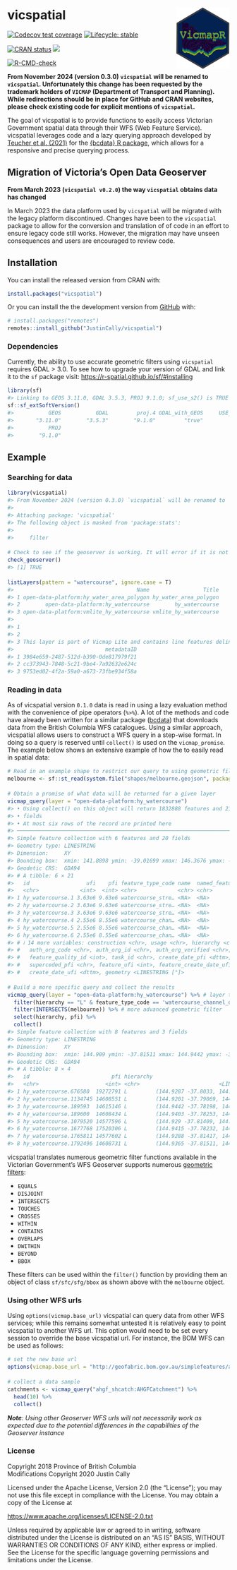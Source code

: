 
<!-- README.md is generated from README.Rmd. Please edit that file -->

# vicspatial <img src='man/figures/logo.png' align="right" height="139" />

<!-- badges: start -->

[![Codecov test
coverage](https://codecov.io/gh/JustinCally/vicspatial/branch/master/graph/badge.svg)](https://app.codecov.io/gh/JustinCally/vicspatial?branch=master)
[![Lifecycle:
stable](https://img.shields.io/badge/lifecycle-stable-brightgreen.svg)](https://lifecycle.r-lib.org/articles/stages.html#stable)
<!-- [![R build status](https://github.com/JustinCally/vicspatial/workflows/R-CMD-check/badge.svg)](https://github.com/JustinCally/vicspatial/actions) -->
[![CRAN
status](https://www.r-pkg.org/badges/version/vicspatial)](https://CRAN.R-project.org/package=vicspatial)
[![](http://cranlogs.r-pkg.org/badges/grand-total/vicspatial?color=ff69b4)](https://cran.r-project.org/package=vicspatial)
<!-- [![Devel version](https://img.shields.io/badge/devel%20version-0.1.3-blue.svg)](https://github.com/JustinCally/vicspatial) -->
<!-- [![Code size](https://img.shields.io/github/languages/code-size/JustinCally/vicspatial.svg)](https://github.com/JustinCally/vicspatial) -->
[![R-CMD-check](https://github.com/JustinCally/vicspatial/actions/workflows/R-CMD-check.yaml/badge.svg)](https://github.com/JustinCally/vicspatial/actions/workflows/R-CMD-check.yaml)
<!-- badges: end -->

**From November 2024 (version 0.3.0) `vicspatial` will be renamed to
`vicspatial`. Unfortunately this change has been requested by the
trademark holders of `VICMAP` (Department of Transport and Planning).
While redirections should be in place for GitHub and CRAN websites,
please check existing code for explicit mentions of `vicspatial`.**

The goal of vicspatial is to provide functions to easily access Victorian
Government spatial data through their WFS (Web Feature Service). vicspatial
leverages code and a lazy querying approach developed by [Teucher et
al. (2021)](https://joss.theoj.org/papers/10.21105/joss.02927) for the
[{bcdata} R package](https://bcgov.github.io/bcdata/), which allows for
a responsive and precise querying process.

## Migration of Victoria’s Open Data Geoserver

**From March 2023 (`vicspatial v0.2.0`) the way `vicspatial` obtains data has
changed**

In March 2023 the data platform used by `vicspatial` will be migrated with
the legacy platform discontinued. Changes have been to the `vicspatial`
package to allow for the conversion and translation of of code in an
effort to ensure legacy code still works. However, the migration may
have unseen consequences and users are encouraged to review code.

## Installation

You can install the released version from CRAN with:

``` r
install.packages("vicspatial")
```

Or you can install the the development version from
[GitHub](https://github.com/) with:

``` r
# install.packages("remotes")
remotes::install_github("JustinCally/vicspatial")
```

### Dependencies

Currently, the ability to use accurate geometric filters using `vicspatial`
requires GDAL \> 3.0. To see how to upgrade your version of GDAL and
link it to the `sf` package visit:
<https://r-spatial.github.io/sf/#installing>

``` r
library(sf)
#> Linking to GEOS 3.11.0, GDAL 3.5.3, PROJ 9.1.0; sf_use_s2() is TRUE
sf::sf_extSoftVersion()
#>           GEOS           GDAL         proj.4 GDAL_with_GEOS     USE_PROJ_H 
#>       "3.11.0"        "3.5.3"        "9.1.0"         "true"         "true" 
#>           PROJ 
#>        "9.1.0"
```

## Example

### Searching for data

``` r
library(vicspatial)
#> From November 2024 (version 0.3.0) `vicspatial` will be renamed to `vicspatial`. Unfortunately this change has been requested by the trademark holders of `VICMAP` (Department of Transport and Planning). While redirections should be in place for GitHub and CRAN websites, please check existing code for explicit mentions of `vicspatial`
#> 
#> Attaching package: 'vicspatial'
#> The following object is masked from 'package:stats':
#> 
#>     filter

# Check to see if the geoserver is working. It will error if it is not working  
check_geoserver()
#> [1] TRUE

listLayers(pattern = "watercourse", ignore.case = T)
#>                                       Name                 Title
#> 1 open-data-platform:hy_water_area_polygon hy_water_area_polygon
#> 2        open-data-platform:hy_watercourse        hy_watercourse
#> 3 open-data-platform:vmlite_hy_watercourse vmlite_hy_watercourse
#>                                                                                                                                                                                                                                                                                                                                                                                                                                                                                                                                                                                                                                                                                                                                            Abstract
#> 1                                                                                                                                                                                                                                                                                                                                                                                                                                                        This layer is part of Vicmap Hydro and contains polygon features delineating hydrological features.\nIncludes; Lakes, Flats (subject to inundation),  Wetlands, Pondages (saltpan & sewrage), Watercourse Areas, Rapids & Waterfalls\nAttributed for name.\nCentroid layer also available.
#> 2                                                                                                                                                                                                                                                                                                                                                                                                                                                                                                                                This layer is part of Vicmap Hydro and contains line features delineating hydrological features.\nIncludes; Watercourses (ie channels, rivers & streams) & Connectors.\nAttributed for name.  Arcs run downstream.
#> 3 This layer is part of Vicmap Lite and contains line features delineating hydrological features. Vicmap Lite datasets are suited for use between scales of 1: 250,000 and 1 : 5 million.  The linework was sourced from Vicmap Hydro. The level of attribute information, the number of features and the number of vertices has been simplified to suit the 1: 250,000  - 1 : 5 million scale range. The concept of a Scale Use Code has been introduced to help control the level of detail displayed.\n\nIf this dataset is used in conjunction with vmlite_hy_water_area, then the draw order should be such that vmlite_hy_watercourse is drawn 1st and vmlite_hy_water_area is drawn ontop.\n\nTHIS DATASET WAS LAST UPDATED IN NOVEMBER 2015
#>                             metadataID
#> 1 3984e659-2487-512d-b390-0de817979f21
#> 2 cc373943-7848-5c21-9be4-7a92632e624c
#> 3 9753ed02-4f2a-59a0-a673-73fbe934f58a
```

### Reading in data

As of vicspatial version `0.1.0` data is read in using a lazy evaluation
method with the convenience of pipe operators (`%>%`). A lot of the
methods and code have already been written for a similar package
([bcdata](https://github.com/bcgov/bcdata)) that downloads data from the
British Columbia WFS catalogues. Using a similar approach, vicspatial
allows users to construct a WFS query in a step-wise format. In doing so
a query is reserved until `collect()` is used on the `vicmap_promise`.
The example below shows an extensive example of how the to easily read
in spatial data:

``` r
# Read in an example shape to restrict our query to using geometric filtering
melbourne <- sf::st_read(system.file("shapes/melbourne.geojson", package="vicspatial"), quiet = T)

# Obtain a promise of what data will be returned for a given layer
vicmap_query(layer = "open-data-platform:hy_watercourse")
#> • Using collect() on this object will return 1832888 features and 21
#> • fields
#> • At most six rows of the record are printed here
#> ────────────────────────────────────────────────────────────────────────────────
#> Simple feature collection with 6 features and 20 fields
#> Geometry type: LINESTRING
#> Dimension:     XY
#> Bounding box:  xmin: 141.8898 ymin: -39.01699 xmax: 146.3676 ymax: -34.36471
#> Geodetic CRS:  GDA94
#> # A tibble: 6 × 21
#>   id                  ufi    pfi feature_type_code name  named_feature_id origin
#>   <chr>             <int>  <int> <chr>             <chr> <chr>            <chr> 
#> 1 hy_watercourse.1 3.63e6 9.63e6 watercourse_stre… <NA>  <NA>             1     
#> 2 hy_watercourse.2 3.63e6 9.63e6 watercourse_stre… <NA>  <NA>             1     
#> 3 hy_watercourse.3 3.63e6 9.63e6 watercourse_stre… <NA>  <NA>             1     
#> 4 hy_watercourse.4 2.55e6 8.55e6 watercourse_chan… <NA>  <NA>             2     
#> 5 hy_watercourse.5 2.55e6 8.55e6 watercourse_chan… <NA>  <NA>             2     
#> 6 hy_watercourse.6 2.55e6 8.55e6 watercourse_chan… <NA>  <NA>             2     
#> # ℹ 14 more variables: construction <chr>, usage <chr>, hierarchy <chr>,
#> #   auth_org_code <chr>, auth_org_id <chr>, auth_org_verified <chr>,
#> #   feature_quality_id <int>, task_id <chr>, create_date_pfi <dttm>,
#> #   superceded_pfi <chr>, feature_ufi <int>, feature_create_date_ufi <dttm>,
#> #   create_date_ufi <dttm>, geometry <LINESTRING [°]>

# Build a more specific query and collect the results
vicmap_query(layer = "open-data-platform:hy_watercourse") %>% # layer to query
  filter(hierarchy == "L" & feature_type_code == 'watercourse_channel_drain') %>% # simple filter for a column
  filter(INTERSECTS(melbourne)) %>% # more advanced geometric filter
  select(hierarchy, pfi) %>% 
  collect()
#> Simple feature collection with 8 features and 3 fields
#> Geometry type: LINESTRING
#> Dimension:     XY
#> Bounding box:  xmin: 144.909 ymin: -37.81511 xmax: 144.9442 ymax: -37.78198
#> Geodetic CRS:  GDA94
#> # A tibble: 8 × 4
#>   id                          pfi hierarchy                             geometry
#>   <chr>                     <int> <chr>                         <LINESTRING [°]>
#> 1 hy_watercourse.676580  19272791 L         (144.9287 -37.8033, 144.9186 -37.80…
#> 2 hy_watercourse.1134745 14608551 L         (144.9201 -37.79069, 144.9202 -37.7…
#> 3 hy_watercourse.189593  14615146 L         (144.9442 -37.78198, 144.944 -37.78…
#> 4 hy_watercourse.189600  14608434 L         (144.9403 -37.78253, 144.9401 -37.7…
#> 5 hy_watercourse.1079520 14577596 L         (144.929 -37.81409, 144.9294 -37.81…
#> 6 hy_watercourse.1677768 17520306 L         (144.9415 -37.78232, 144.9414 -37.7…
#> 7 hy_watercourse.1765811 14577602 L         (144.9288 -37.81417, 144.9292 -37.8…
#> 8 hy_watercourse.1792496 14608731 L         (144.9365 -37.81511, 144.9359 -37.8…
```

vicspatial translates numerous geometric filter functions available in the
Victorian Government’s WFS Geoserver supports numerous [geometric
filters](https://docs.geoserver.org/stable/en/user/tutorials/cql/cql_tutorial.html#geometric-filters):

- `EQUALS`  
- `DISJOINT`  
- `INTERSECTS`  
- `TOUCHES`  
- `CROSSES`  
- `WITHIN`  
- `CONTAINS`
- `OVERLAPS`  
- `DWITHIN`  
- `BEYOND`  
- `BBOX`

These filters can be used within the `filter()` function by providing
them an object of class `sf/sfc/sfg/bbox` as shown above with the
`melbourne` object.

### Using other WFS urls

Using `options(vicmap.base_url)` vicspatial can query data from other WFS
services; while this remains somewhat untested it is relatively easy to
point vicspatial to another WFS url. This option would need to be set every
session to override the base vicspatial url. For instance, the BOM WFS can
be used as follows:

``` r
# set the new base url
options(vicmap.base_url = "http://geofabric.bom.gov.au/simplefeatures/ahgf_shcatch/wfs")

# collect a data sample
catchments <- vicmap_query("ahgf_shcatch:AHGFCatchment") %>% 
  head(10) %>% 
  collect()
```

***Note**: Using other Geoserver WFS urls will not necessarily work as
expected due to the potential differences in the capabilities of the
Geoserver instance*

### License

Copyright 2018 Province of British Columbia  
Modifications Copyright 2020 Justin Cally

Licensed under the Apache License, Version 2.0 (the “License”); you may
not use this file except in compliance with the License. You may obtain
a copy of the License at

<https://www.apache.org/licenses/LICENSE-2.0.txt>

Unless required by applicable law or agreed to in writing, software
distributed under the License is distributed on an “AS IS” BASIS,
WITHOUT WARRANTIES OR CONDITIONS OF ANY KIND, either express or implied.
See the License for the specific language governing permissions and
limitations under the License.
